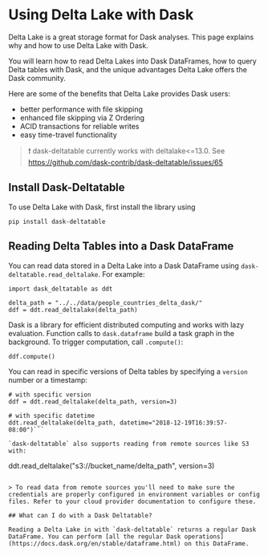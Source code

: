 # Using Delta Lake with Dask

Delta Lake is a great storage format for Dask analyses. This page explains why and how to use Delta Lake with Dask.

You will learn how to read Delta Lakes into Dask DataFrames, how to query Delta tables with Dask, and the unique advantages Delta Lake offers the Dask community.

Here are some of the benefits that Delta Lake provides Dask users:
- better performance with file skipping
- enhanced file skipping via Z Ordering
- ACID transactions for reliable writes
- easy time-travel functionality

> ❗️ dask-deltatable currently works with deltalake<=13.0. See https://github.com/dask-contrib/dask-deltatable/issues/65

## Install Dask-Deltatable

To use Delta Lake with Dask, first install the library using

```
pip install dask-deltatable
```


## Reading Delta Tables into a Dask DataFrame

You can read data stored in a Delta Lake into a Dask DataFrame using `dask-deltatable.read_deltalake`. For example:

```
import dask_deltatable as ddt

delta_path = "../../data/people_countries_delta_dask/"
ddf = ddt.read_deltalake(delta_path)
```

Dask is a library for efficient distributed computing and works with lazy evaluation. Function calls to `dask.dataframe` build a task graph in the background. To trigger computation, call `.compute()`:

```
ddf.compute()
```

You can read in specific versions of Delta tables by specifying a `version` number or a timestamp:

```
# with specific version
ddf = ddt.read_deltalake(delta_path, version=3)

# with specific datetime
ddt.read_deltalake(delta_path, datetime="2018-12-19T16:39:57-08:00")```

`dask-deltatable` also supports reading from remote sources like S3 with:

```
ddt.read_deltalake("s3://bucket_name/delta_path", version=3)
```

> To read data from remote sources you'll need to make sure the credentials are properly configured in environment variables or config files. Refer to your cloud provider documentation to configure these.

## What can I do with a Dask Deltatable?

Reading a Delta Lake in with `dask-deltatable` returns a regular Dask DataFrame. You can perform [all the regular Dask operations](https://docs.dask.org/en/stable/dataframe.html) on this DataFrame.


